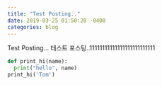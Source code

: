 ```yaml
---
title: "Test Posting.."
date: 2019-03-25 01:50:28 -0400
categories: blog
---
```


Test Posting...
테스트 포스팅..11111111111111111111111111


```python
def print_hi(name):
  print("hello", name)
print_hi('Tom')
```
